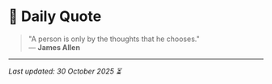 # 📜 Daily Quote

> "A person is only by the thoughts that he chooses."  
> — **James Allen**

---

_Last updated: 30 October 2025 ⏳_
